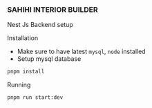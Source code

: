 ### SAHIHI INTERIOR BUILDER
Nest Js Backend setup

Installation
- Make sure to have latest `mysql`, `node` installed
- Setup mysql database 
```bash
pnpm install
```

Running
```bash
pnpm run start:dev
```